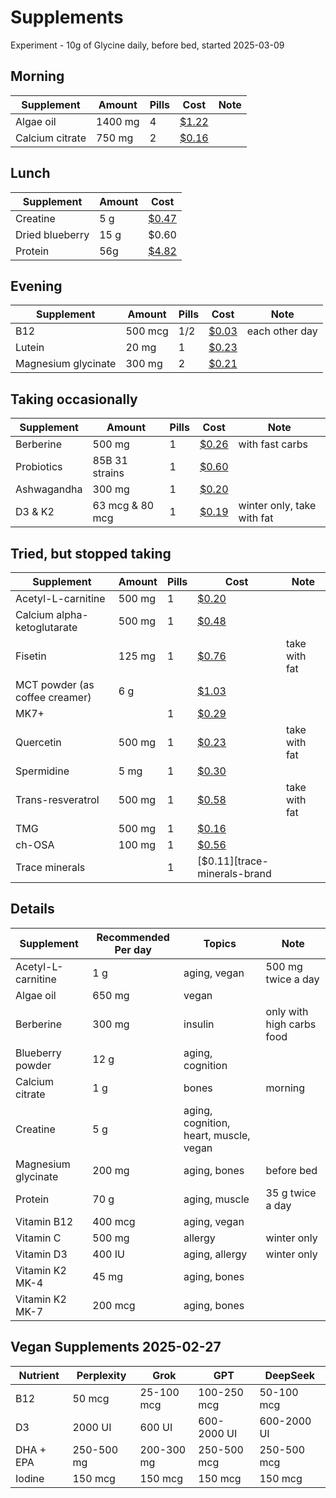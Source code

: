 # Supplements

Experiment - 10g of Glycine daily, before bed, started 2025-03-09

## Morning

| Supplement      | Amount          | Pills | Cost                       | Note          |
|-----------------|-----------------|-------|----------------------------|---------------|
| Algae oil       | 1400 mg         | 4     | [$1.22][algae-brand]       |               |
| Calcium citrate | 750 mg          | 2     | [$0.16][cal-citrate-brand] |               |


## Lunch

| Supplement      | Amount | Cost                    |
|-----------------|--------|-------------------------|
| Creatine        | 5 g    | [$0.47][creatine-brand] |
| Dried blueberry | 15 g   | $0.60                   |
| Protein         | 56g    | [$4.82][protein-brand]  |


## Evening

| Supplement            | Amount         | Pills | Cost                       | Note           |
| --------------------- | -------------- | ----- | -------------------------- | -------------- |
| B12                   | 500 mcg        | 1/2   | [$0.03][b12-brand]         | each other day |
| Lutein                | 20 mg          | 1     | [$0.23][lutein-brand]      |                |
| Magnesium glycinate   | 300 mg         | 2     | [$0.21][mag-brand]         |                |

## Taking occasionally

| Supplement  | Amount          | Pills | Cost                       | Note                       |
|-------------|-----------------|-------|----------------------------|----------------------------|
| Berberine   | 500 mg          | 1     | [$0.26][berberine-brand]   | with fast carbs            |
| Probiotics  | 85B 31 strains  | 1     | [$0.60][probiotic-brand]   |                            |
| Ashwagandha | 300 mg          | 1     | [$0.20][ashwagandha-brand] |                            |
| D3 & K2     | 63 mcg & 80 mcg | 1     | [$0.19][d3-k2-brand]       | winter only, take with fat |

## Tried, but stopped taking

| Supplement                     | Amount         | Pills | Cost                         | Note                |
|--------------------------------|----------------|-------|------------------------------|---------------------|
| Acetyl-L-carnitine             | 500 mg         | 1     | [$0.20][alcar-brand]         |                     |
| Calcium alpha-ketoglutarate    | 500 mg         | 1     | [$0.48][cal-akg-brand]       |                     |
| Fisetin                        | 125 mg         | 1     | [$0.76][fistein-brand]       | take with fat       |
| MCT powder (as coffee creamer) | 6 g            |       | [$1.03][mct-powder-brand]    |                     |
| MK7+                           |                | 1     | [$0.29][mk-7-brand]          |                     |
| Quercetin                      | 500 mg         | 1     | [$0.23][quercetin-brand]     | take with fat       |
| Spermidine                     | 5 mg           | 1     | [$0.30][spermidine-brand]    |                     |
| Trans-resveratrol              | 500 mg         | 1     | [$0.58][resv-brand]          | take with fat       |
| TMG                            | 500 mg         | 1     | [$0.16][tmg-brand]           |                     |
| ch-OSA                         | 100 mg         | 1     | [$0.56][ch-osa-brand]        |                     |
| Trace minerals                 |                | 1     | [$0.11][trace-minerals-brand |                     |

## Details

| Supplement          | Recommended Per day | Topics                                 | Note                      |
|---------------------|---------------------|----------------------------------------|---------------------------|
| Acetyl-L-carnitine  | 1 g                 | aging, vegan                           | 500 mg twice a day        |
| Algae oil           | 650 mg              | vegan                                  |                           |
| Berberine           | 300 mg              | insulin                                | only with high carbs food |
| Blueberry powder    | 12 g                | aging, cognition                       |                           |
| Calcium citrate     | 1 g                 | bones                                  | morning                   |
| Creatine            | 5 g                 | aging, cognition, heart, muscle, vegan |                           |
| Magnesium glycinate | 200 mg              | aging, bones                           | before bed                |
| Protein             | 70 g                | aging, muscle                          | 35 g twice a day          |
| Vitamin B12         | 400 mcg             | aging, vegan                           |                           |
| Vitamin C           | 500 mg              | allergy                                | winter only               |
| Vitamin D3          | 400 IU              | aging, allergy                         | winter only               |
| Vitamin K2 MK-4     | 45 mg               | aging, bones                           |                           |
| Vitamin K2 MK-7     | 200 mcg             | aging, bones                           |                           |

## Vegan Supplements 2025-02-27

| Nutrient  | Perplexity | Grok       | GPT         | DeepSeek    |
|-----------|------------|------------|-------------|-------------|
| B12       | 50 mcg     | 25-100 mcg | 100-250 mcg | 50-100 mcg  |
| D3        | 2000 UI    | 600 UI     | 600-2000 UI | 600-2000 UI |
| DHA + EPA | 250-500 mg | 200-300 mg | 250-500 mcg | 250-500 mcg |
| Iodine    | 150 mcg    | 150 mcg    | 150 mcg     | 150 mcg     |


[alcar-brand]: https://iherb.com/pr/mrm-nutrition-acetyl-l-carnitine-60-vegan-capsules/41351
[algae-brand]: https://iherb.com/pr/nordic-naturals-algae-omega-715-mg-120-soft-gels/106320
[b12-brand]: https://iherb.com/pr/doctor-s-best-fully-active-b12-1-500-mcg-180-veggie-caps/98032
[cal-akg-brand]: https://iherb.com/pr/prohealth-longevity-calcium-akg-longevity-1-000-mg-60-capsules/114157
[cal-citrate-brand]: https://iherb.com/pr/solaray-calcium-citrate-with-vitamin-d-3-250-mg-240-vegcaps/23724
[d3-k2-brand]: https://iherb.com/pr/mrm-nutrition-vegan-vitamin-d3-k2-60-vegan-capsules/77415
[fistein-brand]: https://iherb.com/pr/prohealth-longevity-fisetin-pro-longevity-125-mg-60-capsules/117520
[mct-powder-brand]: https://iherb.com/pr/garden-of-life-dr-formulated-keto-organic-mct-powder-10-58-oz-300-g/86686
[mk-7-brand]: https://iherb.com/pr/now-foods-mk-7-plus-with-k1-mk-4-90-veg-capsules/116195
[quercetin-brand]: https://iherb.com/pr/solaray-quercetin-500-mg-90-vegcaps/18947
[spermidine-brand]: https://www.amazon.com/Spermidine-10mg-99-Capsules-Supplements/dp/B09NP4MPQB
[resv-brand]: https://iherb.com/pr/prohealth-longevity-trans-resveratrol-with-increased-absorption-500-mg-60-capsules/114180
[tmg-brand]: https://iherb.com/pr/life-extension-tmg-500-mg-60-liquid-vegetarian-capsules/55665
[ch-osa-brand]: https://iherb.com/pr/biosil-ch-osa-advanced-collagen-generator-120-vegetarian-capsules/23160
[protein-brand]: https://iherb.com/pr/garden-of-life-raw-organic-protein-plant-based-unflavored-19-75-oz-560-g/22343
[creatine-brand]: https://iherb.com/pr/thorne-creatine-16-oz-450-g/70006
[berberine-brand]: https://iherb.com/pr/natural-factors-wellbetx-berberine-500-mg-120-vegetarian-capsules/85657
[mag-brand]: https://iherb.com/pr/doctor-s-best-high-absorption-magnesium-100-mg-240-tablets/16567
[lutein-brand]: https://iherb.com/pr/doctor-s-best-lutein-with-lutemax-2020-20-mg-60-softgels/63505
[trace-minerals-brand]: https://iherb.com/pr/life-extension-only-trace-minerals-90-vegetarian-capsules/39328
[probiotic-brand]: https://iherb.com/pr/garden-of-life-raw-probiotics-men-85-billion-90-vegetarian-capsules-28-33-billion-live-cultures-per-capsule/27365
[ashwagandha-brand]: https://iherb.com/pr/jarrow-formulas-ashwagandha-300-mg-120-veggie-capsules/3302
